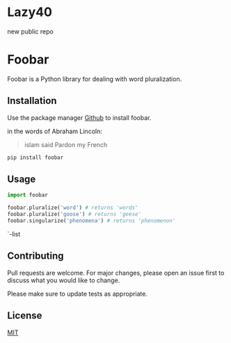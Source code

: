 # Lazy40
new public repo

# Foobar

Foobar is a Python library for dealing with word pluralization.

## Installation

Use the package manager [Github](https://github.com/) to install foobar.

in the words of Abraham Lincoln:
>islam said 
> Pardon my French

```bash
pip install foobar
```

## Usage

```python
import foobar

foobar.pluralize('word') # returns 'words'
foobar.pluralize('goose') # returns 'geese'
foobar.singularize('phenomena') # returns 'phenomenon'
```
`-list



## Contributing
Pull requests are welcome. For major changes, please open an issue first to discuss what you would like to change.

Please make sure to update tests as appropriate.

## License
[MIT](https://choosealicense.com/licenses/mit/)
